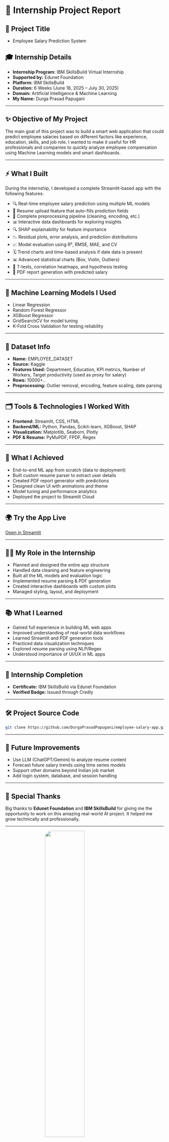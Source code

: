 # 💼 **Internship Project Report**

## <span style="color:#111">🌟 Project Title</span>

*  Employee Salary Prediction System 

## <span style="color:#111">🎓 Internship Details</span>

* **Internship Program:** IBM SkillsBuild Virtual Internship
* **Supported by:** Edunet Foundation
* **Platform:** IBM SkillsBuild
* **Duration:** 6 Weeks (June 18, 2025 – July 30, 2025)
* **Domain:** Artificial Intelligence & Machine Learning
* **My Name:** Durga Prasad Papugani

---

## <span style="color:#111">✨ Objective of My Project</span>

The main goal of this project was to build a smart web application that could predict employee salaries based on different factors like experience, education, skills, and job role. I wanted to make it useful for HR professionals and companies to quickly analyze employee compensation using Machine Learning models and smart dashboards.

---

## <span style="color:#111">⚡ What I Built</span>

During the internship, I developed a complete Streamlit-based app with the following features:

* 🔍 Real-time employee salary prediction using multiple ML models
* 📄 Resume upload feature that auto-fills prediction fields
* 🧼 Complete preprocessing pipeline (cleaning, encoding, etc.)
* 📊 Interactive data dashboards for exploring insights
* 🔍 SHAP explainability for feature importance
* 📉 Residual plots, error analysis, and prediction distributions
* 📈 Model evaluation using R², RMSE, MAE, and CV
* 🗓 Trend charts and time-based analysis if date data is present
* 📊 Advanced statistical charts (Box, Violin, Outliers)
* 🧪 T-tests, correlation heatmaps, and hypothesis testing
* 📅 PDF report generation with predicted salary


---

## <span style="color:#111">🤖 Machine Learning Models I Used</span>

* Linear Regression
* Random Forest Regressor
* XGBoost Regressor
* GridSearchCV for model tuning
* K-Fold Cross Validation for testing reliability

---

## <span style="color:#111">📁 Dataset Info</span>

* **Name:** EMPLOYEE_DATASET
* **Source:** Kaggle
* **Features Used:** Department, Education, KPI metrics, Number of Workers, Target productivity (used as proxy for salary)
* **Rows:** 10000+..
* **Preprocessing:** Outlier removal, encoding, feature scaling, date parsing

---

## <span style="color:#111">🗂️ Tools & Technologies I Worked With</span>

* **Frontend:** Streamlit, CSS, HTML
* **Backend/ML:** Python, Pandas, Scikit-learn, XGBoost, SHAP
* **Visualization:** Matplotlib, Seaborn, Plotly
* **PDF & Resume:** PyMuPDF, FPDF, Regex

---

## <span style="color:#111">🎯 What I Achieved</span>

* End-to-end ML app from scratch (data to deployment)
* Built custom resume parser to extract user details
* Created PDF report generator with predictions
* Designed clean UI with animations and theme
* Model tuning and performance analytics
* Deployed the project to Streamlit Cloud

---

## <span style="color:#111">🌍 Try the App Live</span>

[Open in Streamlit](https://employeepredictor.streamlit.app/)

---

## <span style="color:#111">👨‍💼 My Role in the Internship</span>

* Planned and designed the entire app structure
* Handled data cleaning and feature engineering
* Built all the ML models and evaluation logic
* Implemented resume parsing & PDF generation
* Created interactive dashboards with custom plots
* Managed styling, layout, and deployment

---

## <span style="color:#111">📚 What I Learned</span>

* Gained full experience in building ML web apps
* Improved understanding of real-world data workflows
* Learned Streamlit and PDF generation tools
* Practiced data visualization techniques
* Explored resume parsing using NLP/Regex
* Understood importance of UI/UX in ML apps

---

## <span style="color:#111">🏅 Internship Completion</span>

* **Certificate:** IBM SkillsBuild via Edunet Foundation
* **Verified Badge:** Issued through Credly

---

## <span style="color:#111">🛠️ Project Source Code</span>

```bash
git clone https://github.com/DurgaPrasadPapugani/employee-salary-app.git
```

---

## <span style="color:#111">🔮 Future Improvements</span>

* Use LLM (ChatGPT/Gemini) to analyze resume content
* Forecast future salary trends using time series models
* Support other domains beyond Indian job market
* Add login system, database, and session handling

---

## <span style="color:#111">🙌 Special Thanks</span>

Big thanks to **Edunet Foundation** and **IBM SkillsBuild** for giving me the opportunity to work on this amazing real-world AI project. It helped me grow technically and professionally.

---

<img src="https://sdmntpreastus.oaiusercontent.com/files/00000000-1240-61f9-93c4-56e4083f82b8/raw?se=2025-07-18T13%3A33%3A36Z&sp=r&sv=2024-08-04&sr=b&scid=5a6cbf0b-6575-5207-affe-ef9254f6d74d&skoid=5cab1ff4-c20d-41dc-babb-df0c2cc21dd4&sktid=a48cca56-e6da-484e-a814-9c849652bcb3&skt=2025-07-18T03%3A22%3A41Z&ske=2025-07-19T03%3A22%3A41Z&sks=b&skv=2024-08-04&sig=dv4Be408TJ/4xem04PStXyDjeedVDdLn2tMYDZNwWsY%3D" width="50%" style="border-radius: 20px; margin-bottom: 30px; display: block; margin-left: auto; margin-right: auto;" />



<img width="1906" height="891" alt="image" src="https://github.com/user-attachments/assets/ce4316fc-8f50-49de-af9d-f5737eb6739c" />

<img width="1907" height="663" alt="image" src="https://github.com/user-attachments/assets/87d320c1-346e-4682-a42e-7dbee03d30c3" />

